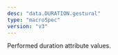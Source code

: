 ```yaml
---
desc: "data.DURATION.gestural"
type: "macroSpec"
version: "v3"
---
```


Performed duration attribute values.